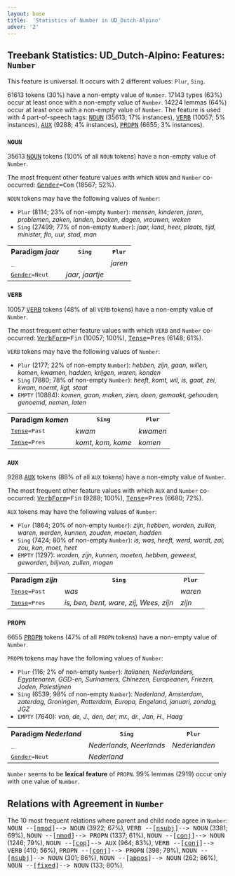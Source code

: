 ```yaml
---
layout: base
title:  'Statistics of Number in UD_Dutch-Alpino'
udver: '2'
---
```


## Treebank Statistics: UD_Dutch-Alpino: Features: `Number`

This feature is universal.
It occurs with 2 different values: `Plur`, `Sing`.

61613 tokens (30%) have a non-empty value of `Number`.
17143 types (63%) occur at least once with a non-empty value of `Number`.
14224 lemmas (64%) occur at least once with a non-empty value of `Number`.
The feature is used with 4 part-of-speech tags: <tt><a href="nl_alpino-pos-NOUN.html">NOUN</a></tt> (35613; 17% instances), <tt><a href="nl_alpino-pos-VERB.html">VERB</a></tt> (10057; 5% instances), <tt><a href="nl_alpino-pos-AUX.html">AUX</a></tt> (9288; 4% instances), <tt><a href="nl_alpino-pos-PROPN.html">PROPN</a></tt> (6655; 3% instances).

### `NOUN`

35613 <tt><a href="nl_alpino-pos-NOUN.html">NOUN</a></tt> tokens (100% of all `NOUN` tokens) have a non-empty value of `Number`.

The most frequent other feature values with which `NOUN` and `Number` co-occurred: <tt><a href="nl_alpino-feat-Gender.html">Gender</a></tt><tt>=Com</tt> (18567; 52%).

`NOUN` tokens may have the following values of `Number`:

* `Plur` (8114; 23% of non-empty `Number`): <em>mensen, kinderen, jaren, problemen, zaken, landen, boeken, dagen, vrouwen, weken</em>
* `Sing` (27499; 77% of non-empty `Number`): <em>jaar, land, heer, plaats, tijd, minister, flo, uur, stad, man</em>

<table>
  <tr><th>Paradigm <i>jaar</i></th><th><tt>Sing</tt></th><th><tt>Plur</tt></th></tr>
  <tr><td><tt>_</tt></td><td></td><td><em>jaren</em></td></tr>
  <tr><td><tt><tt><a href="nl_alpino-feat-Gender.html">Gender</a></tt><tt>=Neut</tt></tt></td><td><em>jaar, jaartje</em></td><td></td></tr>
</table>

### `VERB`

10057 <tt><a href="nl_alpino-pos-VERB.html">VERB</a></tt> tokens (48% of all `VERB` tokens) have a non-empty value of `Number`.

The most frequent other feature values with which `VERB` and `Number` co-occurred: <tt><a href="nl_alpino-feat-VerbForm.html">VerbForm</a></tt><tt>=Fin</tt> (10057; 100%), <tt><a href="nl_alpino-feat-Tense.html">Tense</a></tt><tt>=Pres</tt> (6148; 61%).

`VERB` tokens may have the following values of `Number`:

* `Plur` (2177; 22% of non-empty `Number`): <em>hebben, zijn, gaan, willen, komen, kwamen, hadden, krijgen, waren, konden</em>
* `Sing` (7880; 78% of non-empty `Number`): <em>heeft, komt, wil, is, gaat, zei, kwam, noemt, ligt, staat</em>
* `EMPTY` (10884): <em>komen, gaan, maken, zien, doen, gemaakt, gehouden, genoemd, nemen, laten</em>

<table>
  <tr><th>Paradigm <i>komen</i></th><th><tt>Sing</tt></th><th><tt>Plur</tt></th></tr>
  <tr><td><tt><tt><a href="nl_alpino-feat-Tense.html">Tense</a></tt><tt>=Past</tt></tt></td><td><em>kwam</em></td><td><em>kwamen</em></td></tr>
  <tr><td><tt><tt><a href="nl_alpino-feat-Tense.html">Tense</a></tt><tt>=Pres</tt></tt></td><td><em>komt, kom, kome</em></td><td><em>komen</em></td></tr>
</table>

### `AUX`

9288 <tt><a href="nl_alpino-pos-AUX.html">AUX</a></tt> tokens (88% of all `AUX` tokens) have a non-empty value of `Number`.

The most frequent other feature values with which `AUX` and `Number` co-occurred: <tt><a href="nl_alpino-feat-VerbForm.html">VerbForm</a></tt><tt>=Fin</tt> (9288; 100%), <tt><a href="nl_alpino-feat-Tense.html">Tense</a></tt><tt>=Pres</tt> (6680; 72%).

`AUX` tokens may have the following values of `Number`:

* `Plur` (1864; 20% of non-empty `Number`): <em>zijn, hebben, worden, zullen, waren, werden, kunnen, zouden, moeten, hadden</em>
* `Sing` (7424; 80% of non-empty `Number`): <em>is, was, heeft, werd, wordt, zal, zou, kan, moet, heet</em>
* `EMPTY` (1297): <em>worden, zijn, kunnen, moeten, hebben, geweest, geworden, blijven, zullen, mogen</em>

<table>
  <tr><th>Paradigm <i>zijn</i></th><th><tt>Sing</tt></th><th><tt>Plur</tt></th></tr>
  <tr><td><tt><tt><a href="nl_alpino-feat-Tense.html">Tense</a></tt><tt>=Past</tt></tt></td><td><em>was</em></td><td><em>waren</em></td></tr>
  <tr><td><tt><tt><a href="nl_alpino-feat-Tense.html">Tense</a></tt><tt>=Pres</tt></tt></td><td><em>is, ben, bent, ware, zij, Wees, zijn</em></td><td><em>zijn</em></td></tr>
</table>

### `PROPN`

6655 <tt><a href="nl_alpino-pos-PROPN.html">PROPN</a></tt> tokens (47% of all `PROPN` tokens) have a non-empty value of `Number`.

`PROPN` tokens may have the following values of `Number`:

* `Plur` (116; 2% of non-empty `Number`): <em>Italianen, Nederlanders, Egyptenaren, GGD-en, Surinamers, Chinezen, Europeanen, Friezen, Joden, Palestijnen</em>
* `Sing` (6539; 98% of non-empty `Number`): <em>Nederland, Amsterdam, zaterdag, Groningen, Rotterdam, Europa, Engeland, januari, zondag, JGZ</em>
* `EMPTY` (7640): <em>van, de, J., den, der, mr., dr., Jan, H., Haag</em>

<table>
  <tr><th>Paradigm <i>Nederland</i></th><th><tt>Sing</tt></th><th><tt>Plur</tt></th></tr>
  <tr><td><tt>_</tt></td><td><em>Nederlands, Neerlands</em></td><td><em>Nederlanden</em></td></tr>
  <tr><td><tt><tt><a href="nl_alpino-feat-Gender.html">Gender</a></tt><tt>=Neut</tt></tt></td><td><em>Nederland</em></td><td></td></tr>
</table>

`Number` seems to be **lexical feature** of `PROPN`. 99% lemmas (2919) occur only with one value of `Number`.

## Relations with Agreement in `Number`

The 10 most frequent relations where parent and child node agree in `Number`:
<tt>NOUN --[<tt><a href="nl_alpino-dep-nmod.html">nmod</a></tt>]--> NOUN</tt> (3922; 67%),
<tt>VERB --[<tt><a href="nl_alpino-dep-nsubj.html">nsubj</a></tt>]--> NOUN</tt> (3381; 69%),
<tt>NOUN --[<tt><a href="nl_alpino-dep-nmod.html">nmod</a></tt>]--> PROPN</tt> (1337; 61%),
<tt>NOUN --[<tt><a href="nl_alpino-dep-conj.html">conj</a></tt>]--> NOUN</tt> (1246; 79%),
<tt>NOUN --[<tt><a href="nl_alpino-dep-cop.html">cop</a></tt>]--> AUX</tt> (964; 83%),
<tt>VERB --[<tt><a href="nl_alpino-dep-conj.html">conj</a></tt>]--> VERB</tt> (410; 56%),
<tt>PROPN --[<tt><a href="nl_alpino-dep-conj.html">conj</a></tt>]--> PROPN</tt> (398; 79%),
<tt>NOUN --[<tt><a href="nl_alpino-dep-nsubj.html">nsubj</a></tt>]--> NOUN</tt> (301; 86%),
<tt>NOUN --[<tt><a href="nl_alpino-dep-appos.html">appos</a></tt>]--> NOUN</tt> (262; 86%),
<tt>NOUN --[<tt><a href="nl_alpino-dep-fixed.html">fixed</a></tt>]--> NOUN</tt> (133; 80%).

